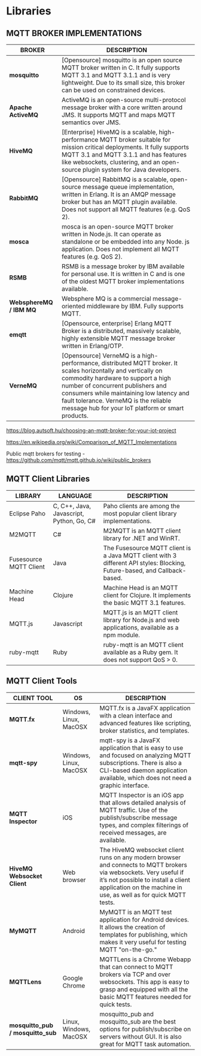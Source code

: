 # Libraries

## MQTT BROKER IMPLEMENTATIONS

| **BROKER** | **DESCRIPTION** |
|---|---|
| **mosquitto** | [Opensource] mosquitto is an open source MQTT broker written in C. It fully supports MQTT 3.1 and MQTT 3.1.1 and is very lightweight. Due to its small size, this broker can be used on constrained devices. |
| **Apache ActiveMQ** | ActiveMQ is an open-source multi-protocol message broker with a core written around JMS. It supports MQTT and maps MQTT semantics over JMS. |
| **HiveMQ** | [Enterprise] HiveMQ is a scalable, high-performance MQTT broker suitable for mission critical deployments. It fully supports MQTT 3.1 and MQTT 3.1.1 and has features like websockets, clustering, and an open-source plugin system for Java developers. |
| **RabbitMQ** | [Opensource] RabbitMQ is a scalable, open-source message queue implementation, written in Erlang. It is an AMQP message broker but has an MQTT plugin available. Does not support all MQTT features (e.g. QoS 2). |
| **mosca** | mosca is an open-source MQTT broker written in Node.js. It can operate as standalone or be embedded into any Node. js application. Does not implement all MQTT features (e.g. QoS 2). |
| **RSMB** | RSMB is a message broker by IBM available for personal use. It is written in C and is one of the oldest MQTT broker implementations available. |
| **WebsphereMQ / IBM MQ** | Websphere MQ is a commercial message-oriented middleware by IBM. Fully supports MQTT. |
| **emqtt** | [Opensource, enterprise] Erlang MQTT Broker is a distributed, massively scalable, highly extensible MQTT message broker written in Erlang/OTP. |
| **VerneMQ** | [Opensource] VerneMQ is a high-performance, distributed MQTT broker. It scales horizontally and vertically on commodity hardware to support a high number of concurrent publishers and consumers while maintaining low latency and fault tolerance. VerneMQ is the reliable message hub for your IoT platform or smart products. |

https://blog.autsoft.hu/choosing-an-mqtt-broker-for-your-iot-project

https://en.wikipedia.org/wiki/Comparison_of_MQTT_Implementations

Public mqtt brokers for testing - https://github.com/mqtt/mqtt.github.io/wiki/public_brokers

## MQTT Client Libraries

| LIBRARY                | LANGUAGE                                 | DESCRIPTION                                                                                                                |
|--------------|------------------|-----------------------------------------|
| Eclipse Paho           | C, C++, Java, Javascript, Python, Go, C# | Paho clients are among the most popular client library implementations.                                                    |
| M2MQTT                 | C#                                       | M2MQTT is an MQTT client library for .NET and WinRT.                                                                       |
| Fusesource MQTT Client | Java                                     | The Fusesource MQTT client is a Java MQTT client with 3 different API styles: Blocking, Future-based, and Callback- based. |
| Machine Head           | Clojure                                  | Machine Head is an MQTT client for Clojure. It implements the basic MQTT 3.1 features.                                     |
| MQTT.js                | Javascript                               | MQTT.js is an MQTT client library for Node.js and web applications, available as a npm module.                             |
| ruby-mqtt              | Ruby                                     | ruby-mqtt is an MQTT client available as a Ruby gem. It does not support QoS > 0.                                         |

## MQTT Client Tools

| **CLIENT TOOL** | **OS** | **DESCRIPTION** |
|---|---|---|
| **MQTT.fx** | Windows, Linux, MacOSX | MQTT.fx is a JavaFX application with a clean interface and advanced features like scripting, broker statistics, and templates. |
| **mqtt-spy** | Windows, Linux, MacOSX | mqtt-spy is a JavaFX application that is easy to use and focused on analyzing MQTT subscriptions. There is also a CLI-based daemon application available, which does not need a graphic interface.
| **MQTT Inspector** | iOS | MQTT Inspector is an iOS app that allows detailed analysis of MQTT traffic. Use of the publish/subscribe message types, and complex filterings of received messages, are available. |
| **HiveMQ Websocket Client** | Web browser | The HiveMQ websocket client runs on any modern browser and connects to MQTT brokers via websockets. Very useful if it’s not possible to install a client application on the machine in use, as well as for quick MQTT tests. |
| **MyMQTT** | Android | MyMQTT is an MQTT test application for Android devices. It allows the creation of templates for publishing, which makes it very useful for testing MQTT "on-the-go." |
| **MQTTLens** | Google Chrome | MQTTLens is a Chrome Webapp that can connect to MQTT brokers via TCP and over websockets. This app is easy to grasp and equipped with all the basic MQTT features needed for quick tests. |
| **mosquitto_pub / mosquitto_sub** | Linux, Windows, MacOSX | mosquitto_pub and mosquitto_sub are the best options for publish/subscribe on servers without GUI. It is also great for MQTT task automation. |

